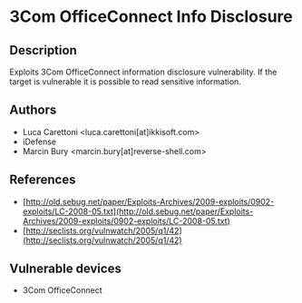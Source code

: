 # 3Com OfficeConnect Info Disclosure

## Description
Exploits 3Com OfficeConnect information disclosure vulnerability. If the target is vulnerable it is possible to read sensitive information.

## Authors
* Luca Carettoni <luca.carettoni[at]ikkisoft.com>
* iDefense
* Marcin Bury <marcin.bury[at]reverse-shell.com>

## References
* [http://old.sebug.net/paper/Exploits-Archives/2009-exploits/0902-exploits/LC-2008-05.txt](http://old.sebug.net/paper/Exploits-Archives/2009-exploits/0902-exploits/LC-2008-05.txt)
* [http://seclists.org/vulnwatch/2005/q1/42](http://seclists.org/vulnwatch/2005/q1/42)

## Vulnerable devices
* 3Com OfficeConnect
